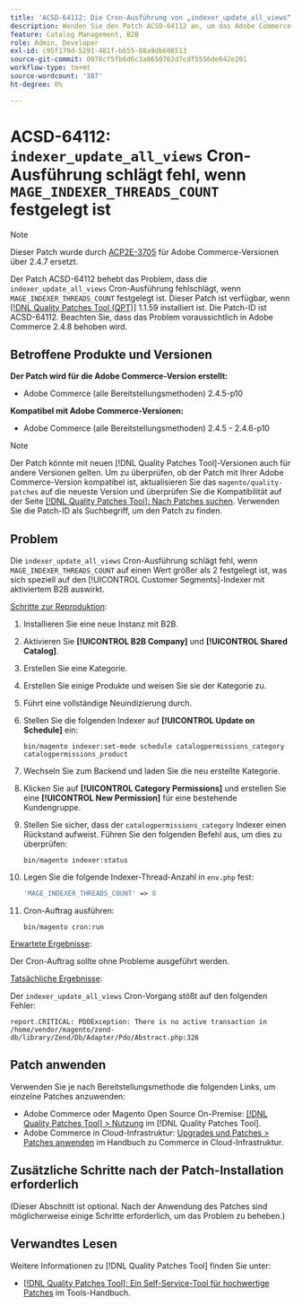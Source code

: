 ```yaml
---
title: 'ACSD-64112: Die Cron-Ausführung von „indexer_update_all_views“ schlägt fehl, wenn „MAGE_INDEXER_THREADS_COUNT“ festgelegt ist'
description: Wenden Sie den Patch ACSD-64112 an, um das Adobe Commerce-Problem zu beheben, bei dem die Cron-Ausführung von „indexer_update_all_views“ fehlschlägt, wenn „MAGE_INDEXER_THREADS_COUNT“ festgelegt ist.
feature: Catalog Management, B2B
role: Admin, Developer
exl-id: c95f179d-5291-481f-b655-08a9db608513
source-git-commit: 0078cf5fb6d6c3a8650762d7cdf5556de642e201
workflow-type: tm+mt
source-wordcount: '387'
ht-degree: 0%

---
```


# ACSD-64112: `indexer_update_all_views` Cron-Ausführung schlägt fehl, wenn `MAGE_INDEXER_THREADS_COUNT` festgelegt ist

>[!NOTE]
>
>Dieser Patch wurde durch [ACP2E-3705](/help/tools/quality-patches-tool/patches-available-in-qpt/v1-1-61/acp2e-3705-fixes-an-issue-where-the-indexer.md) für Adobe Commerce-Versionen über 2.4.7 ersetzt.

Der Patch ACSD-64112 behebt das Problem, dass die `indexer_update_all_views` Cron-Ausführung fehlschlägt, wenn `MAGE_INDEXER_THREADS_COUNT` festgelegt ist. Dieser Patch ist verfügbar, wenn [[!DNL Quality Patches Tool (QPT)]](/help/tools/quality-patches-tool/quality-patches-tool-to-self-serve-quality-patches.md) 1.1.59 installiert ist. Die Patch-ID ist ACSD-64112. Beachten Sie, dass das Problem voraussichtlich in Adobe Commerce 2.4.8 behoben wird.

## Betroffene Produkte und Versionen

**Der Patch wird für die Adobe Commerce-Version erstellt:**

* Adobe Commerce (alle Bereitstellungsmethoden) 2.4.5-p10

**Kompatibel mit Adobe Commerce-Versionen:**

* Adobe Commerce (alle Bereitstellungsmethoden) 2.4.5 - 2.4.6-p10

>[!NOTE]
>
>Der Patch könnte mit neuen [!DNL Quality Patches Tool]-Versionen auch für andere Versionen gelten. Um zu überprüfen, ob der Patch mit Ihrer Adobe Commerce-Version kompatibel ist, aktualisieren Sie das `magento/quality-patches` auf die neueste Version und überprüfen Sie die Kompatibilität auf der Seite [[!DNL Quality Patches Tool]: Nach Patches suchen](https://experienceleague.adobe.com/tools/commerce-quality-patches/index.html?lang=de). Verwenden Sie die Patch-ID als Suchbegriff, um den Patch zu finden.

## Problem

Die `indexer_update_all_views` Cron-Ausführung schlägt fehl, wenn `MAGE_INDEXER_THREADS_COUNT` auf einen Wert größer als 2 festgelegt ist, was sich speziell auf den [!UICONTROL Customer Segments]-Indexer mit aktiviertem B2B auswirkt.

<u>Schritte zur Reproduktion</u>:

1. Installieren Sie eine neue Instanz mit B2B.
1. Aktivieren Sie **[!UICONTROL B2B Company]** und **[!UICONTROL Shared Catalog]**.
1. Erstellen Sie eine Kategorie.
1. Erstellen Sie einige Produkte und weisen Sie sie der Kategorie zu.
1. Führt eine vollständige Neuindizierung durch.
1. Stellen Sie die folgenden Indexer auf **[!UICONTROL Update on Schedule]** ein:

   ```
   bin/magento indexer:set-mode schedule catalogpermissions_category catalogpermissions_product
   ```

1. Wechseln Sie zum Backend und laden Sie die neu erstellte Kategorie.
1. Klicken Sie auf **[!UICONTROL Category Permissions]** und erstellen Sie eine **[!UICONTROL New Permission]** für eine bestehende Kundengruppe.
1. Stellen Sie sicher, dass der `catalogpermissions_category` Indexer einen Rückstand aufweist. Führen Sie den folgenden Befehl aus, um dies zu überprüfen:

   ```
   bin/magento indexer:status
   ```

1. Legen Sie die folgende Indexer-Thread-Anzahl in `env.php` fest:

   ```php
   'MAGE_INDEXER_THREADS_COUNT' => 8
   ```

1. Cron-Auftrag ausführen:

   ```
   bin/magento cron:run
   ```

<u>Erwartete Ergebnisse</u>:

Der Cron-Auftrag sollte ohne Probleme ausgeführt werden.

<u>Tatsächliche Ergebnisse</u>:

Der `indexer_update_all_views` Cron-Vorgang stößt auf den folgenden Fehler:

```
report.CRITICAL: PDOException: There is no active transaction in /home/vendor/magento/zend-db/library/Zend/Db/Adapter/Pdo/Abstract.php:326
```

## Patch anwenden

Verwenden Sie je nach Bereitstellungsmethode die folgenden Links, um einzelne Patches anzuwenden:

* Adobe Commerce oder Magento Open Source On-Premise: [[!DNL Quality Patches Tool] > Nutzung](/help/tools/quality-patches-tool/usage.md) im [!DNL Quality Patches Tool].
* Adobe Commerce in Cloud-Infrastruktur: [Upgrades und Patches > Patches anwenden](https://experienceleague.adobe.com/docs/commerce-cloud-service/user-guide/develop/upgrade/apply-patches.html?lang=de) im Handbuch zu Commerce in Cloud-Infrastruktur.

## Zusätzliche Schritte nach der Patch-Installation erforderlich

(Dieser Abschnitt ist optional. Nach der Anwendung des Patches sind möglicherweise einige Schritte erforderlich, um das Problem zu beheben.) 

## Verwandtes Lesen

Weitere Informationen zu [!DNL Quality Patches Tool] finden Sie unter:

* [[!DNL Quality Patches Tool]: Ein Self-Service-Tool für hochwertige Patches](/help/tools/quality-patches-tool/quality-patches-tool-to-self-serve-quality-patches.md) im Tools-Handbuch.
